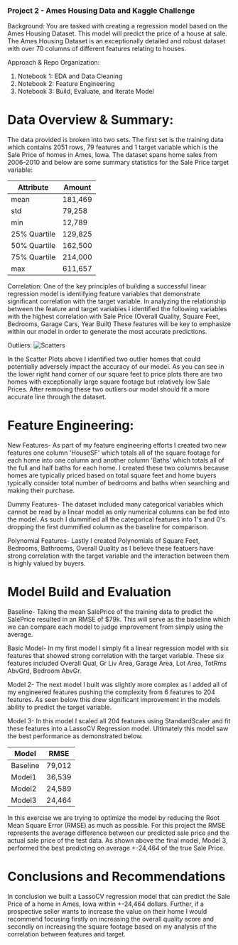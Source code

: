 ### Project 2 - Ames Housing Data and Kaggle Challenge

Background:
You are tasked with creating a regression model based on the Ames Housing Dataset. This model will predict the price of a house at sale. The Ames Housing Dataset is an exceptionally detailed and robust dataset with over 70 columns of different features relating to houses.

Approach & Repo Organization:
1) Notebook 1: EDA and Data Cleaning
2) Notebook 2: Feature Engineering
3) Notebook 3: Build, Evaluate, and Iterate Model

# Data Overview & Summary:
The data provided is broken into two sets. The first set is the training data which contains 2051 rows, 79 features and 1 target variable which is the Sale Price of homes in Ames, Iowa. The dataset spans home sales from 2006-2010 and below are some summary statistics for the Sale Price target variable: 

|Attribute|Amount|
|---|---|
|mean|181,469|
|std|79,258|
|min|12,789|
|25% Quartile|129,825|
|50% Quartile|162,500|
|75% Quartile|214,000|
|max|611,657|

Correlation:
One of the key principles of building a successful linear regression model is identifying feature variables that demonstrate significant correlation with the target variable. In analyzing the relationship between the feature and target variables I identified the following variables with the highest correlation with Sale Price (Overall Quality, Square Feet, Bedrooms, Garage Cars, Year Built) These features will be key to emphasize within our model in order to generate the most accurate predictions.

Outliers:
![Scatters](https://git.generalassemb.ly/dcavaliere/project-2/blob/master/img/scatters.png)

In the Scatter Plots above I identified two outlier homes that could potentially adversely impact the accuracy of our model. As you can see in the lower right hand corner of our square feet to price plots there are two homes with exceptionally large square footage but relatively low Sale Prices. After removing these two outliers our model should fit a more accurate line through the dataset.


# Feature Engineering:
New Features- As part of my feature engineering efforts I created two new features one column 'HouseSF' which totals all of the square footage for each home into one column and another column 'Baths' which totals all of the full and half baths for each home. I created these two columns because homes are typically priced based on total square feet and home buyers typically consider total number of bedrooms and baths when searching and making their purchase. 

Dummy Features- The dataset included many categorical variables which cannot be read by a linear model as only numerical columns can be fed into the model. As such I dummified all the categorical features into 1's and 0's dropping the first dummified column as the baseline for comparison. 

Polynomial Features- Lastly I created Polynomials of Square Feet, Bedrooms, Bathrooms, Overall Quality as I believe these featuers have strong correlation with the target variable and the interaction between them is highly valued by buyers.

# Model Build and Evaluation
Baseline- Taking the mean SalePrice of the training data to predict the SalePrice resulted in an RMSE of $79k. This will serve as the baseline which we can compare each model to judge improvement from simply using the average.

Basic Model- In my first model I simply fit a linear regression model with six features that showed strong correlation with the target variable. These six features included Overall Qual, Gr Liv Area, Garage Area, Lot Area, TotRms AbvGrd, Bedroom AbvGr.

Model 2- The next model I built was slightly more complex as I added all of my engineered features pushing the complexity from 6 features to 204 features. As seen below this drew significant improvement in the models ability to predict the target variable.

Model 3- In this model I scaled all 204 features using StandardScaler and fit these features into a LassoCV Regression model. Ultimately this model saw the best performance as demonstrated below.

|Model|RMSE|
|---|---|
|Baseline|79,012|
|Model1|36,539|
|Model2|24,589|
|Model3|24,464|

In this exercise we are trying to optimize the model by reducing the Root Mean Square Error (RMSE) as much as possible. For this project the RMSE represents the average difference between our predicted sale price and the actual sale price of the test data. As shown above the final model, Model 3, performed the best predicting on average +-24,464 of the true Sale Price.

# Conclusions and Recommendations
In conclusion we built a LassoCV regression model that can predict the Sale Price of a home in Ames, Iowa within +-24,464 dollars. Further, if a prospective seller wants to increase the value on their home I would recommend focusing firstly on increasing the overall quality score and secondly on increasing the square footage based on my analysis of the correlation between features and target.
